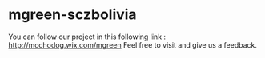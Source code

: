 mgreen-sczbolivia
=================

You can follow our project in this following link :  http://mochodog.wix.com/mgreen
Feel free to visit and give us a feedback.
